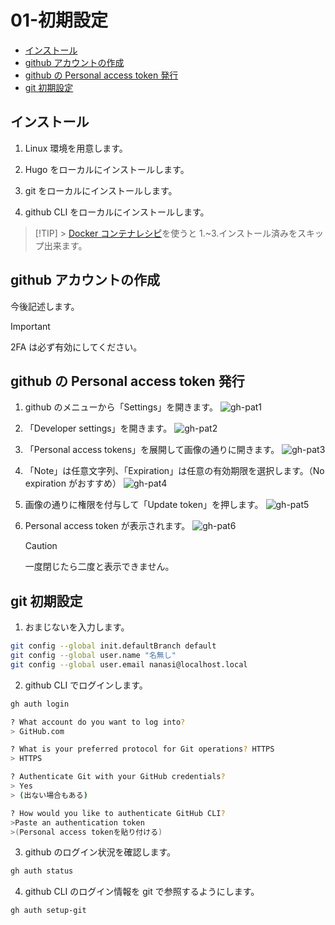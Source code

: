 # 01-初期設定

- [インストール](#インストール)
- [github アカウントの作成](#github-アカウントの作成)
- [github の Personal access token 発行](#github-の-personal-access-token-発行)
- [git 初期設定](#git-初期設定)

## インストール

1. Linux 環境を用意します。

2. Hugo をローカルにインストールします。

3. git をローカルにインストールします。

4. github CLI をローカルにインストールします。

> [!TIP] > [Docker コンテナレシピ](./src-readme/appendix-docker-hugo.md)を使うと
> 1.~3.インストール済みをスキップ出来ます。

## github アカウントの作成

今後記述します。

> [!IMPORTANT]
> 2FA は必ず有効にしてください。

## github の Personal access token 発行

1. github のメニューから「Settings」を開きます。
   ![gh-pat1](./src-readme/img/gh-pat1.png)

2. 「Developer settings」を開きます。
   ![gh-pat2](./src-readme/img/gh-pat2.png)

3. 「Personal access tokens」を展開して画像の通りに開きます。
   ![gh-pat3](./src-readme/img/gh-pat3.png)

4. 「Note」は任意文字列、「Expiration」は任意の有効期限を選択します。（No expiration がおすすめ）
   ![gh-pat4](./src-readme/img/gh-pat4.png)

5. 画像の通りに権限を付与して「Update token」を押します。
   ![gh-pat5](./src-readme/img/gh-pat5.png)

6. Personal access token が表示されます。
   ![gh-pat6](./src-readme/img/gh-pat6.png)
   > [!CAUTION]
   > 一度閉じたら二度と表示できません。

## git 初期設定

1.  おまじないを入力します。

```bash
git config --global init.defaultBranch default
git config --global user.name "名無し"
git config --global user.email nanasi@localhost.local
```

2.  github CLI でログインします。

```bash
gh auth login

? What account do you want to log into?
> GitHub.com

? What is your preferred protocol for Git operations? HTTPS
> HTTPS

? Authenticate Git with your GitHub credentials?
> Yes
> (出ない場合もある)

? How would you like to authenticate GitHub CLI?
>Paste an authentication token
>(Personal access tokenを貼り付ける)
```

3. github のログイン状況を確認します。

```bash
gh auth status
```

4.  github CLI のログイン情報を git で参照するようにします。

```bash
gh auth setup-git
```
